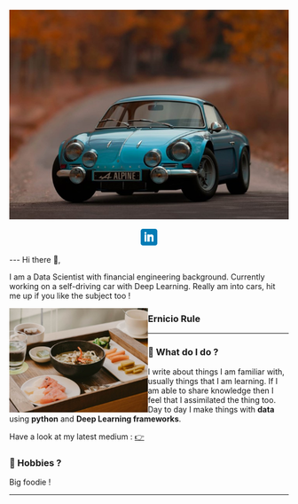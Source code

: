 <p align='center'>
 <img  src="images/alpine.jpg">
 </p>
<p align='center'>
<a href="https://www.linkedin.com/in/gmithuran/"><img height="30" src="images/linkedin.png"></a>
</p>
---
Hi there 👋,

I am a Data Scientist with financial engineering background. Currently working on a self-driving car with Deep Learning. Really am into cars, hit me up if you like the subject too ! 


 <p>
  <img width="250" align='left' src="images/plateau repas.jpg">
</p>
 
### Ernicio Rule



 ---

### 🌱 What do I do ?

I write about things I am familiar with, usually things that I am learning. If I am able to share knowledge then I feel that I assimilated the thing too. Day to day I make things with **data** using **python** and **Deep Learning frameworks**. 

Have a look at my latest medium : [👉](https://medium.com/)

### 👯 Hobbies ?

Big foodie ! 


---
